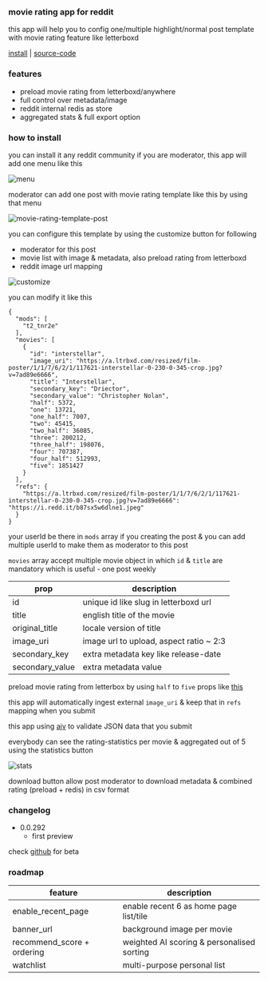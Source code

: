 ### movie rating app for reddit 

this app will help you to config one/multiple highlight/normal post template with movie rating feature like letterboxd

[install](https://developers.reddit.com/apps/ml-movies) | [source-code](https://github.com/hedcet/ml-movies)

### features

* preload movie rating from letterboxd/anywhere
* full control over metadata/image
* reddit internal redis as store
* aggregated stats & full export option

### how to install

you can install it any reddit community if you are moderator, this app will add one menu like this

![menu](https://github.com/hedcet/ml-movies/blob/main/assets/menu.png?raw=true)

moderator can add one post with movie rating template like this by using that menu

![movie-rating-template-post](https://github.com/hedcet/ml-movies/blob/main/assets/movie-rating-template-post.png?raw=true)

you can configure this template by using the customize button for following

* moderator for this post
* movie list with image & metadata, also preload rating from letterboxd
* reddit image url mapping

![customize](https://github.com/hedcet/ml-movies/blob/main/assets/customize.png?raw=true)

you can modify it like this

```
{
  "mods": [
    "t2_tnr2e"
  ],
  "movies": [
    {
      "id": "interstellar",
      "image_uri": "https://a.ltrbxd.com/resized/film-poster/1/1/7/6/2/1/117621-interstellar-0-230-0-345-crop.jpg?v=7ad89e6666",
      "title": "Interstellar",
      "secondary_key": "Driector",
      "secondary_value": "Christopher Nolan",
      "half": 5372,
      "one": 13721,
      "one_half": 7007,
      "two": 45415,
      "two_half": 36085,
      "three": 200212,
      "three_half": 198076,
      "four": 707387,
      "four_half": 512993,
      "five": 1851427
    }
  ],
  "refs": {
    "https://a.ltrbxd.com/resized/film-poster/1/1/7/6/2/1/117621-interstellar-0-230-0-345-crop.jpg?v=7ad89e6666": "https://i.redd.it/b87sx5w6dlne1.jpeg"
  }
}
```

your userId be there in `mods` array if you creating the post & you can add multiple userId to make them as moderator to this post

`movies` array accept multiple movie object in which `id` & `title` are mandatory which is useful - one post weekly


| prop | description |
|-|-|
| id | unique id like slug in letterboxd url |
| title | english title of the movie |
| original_title | locale version of title |
| image_uri | image url to upload, aspect ratio ~ 2:3  |
| secondary_key | extra metadata key like release-date |
| secondary_value | extra metadata value |


preload movie rating from letterbox by using `half` to `five` props like [this](https://github.com/hedcet/boxoffice-server/blob/main/ml-movies.json)

this app will automatically ingest external `image_uri` & keep that in `refs` mapping when you submit

this app using [ajv](https://www.npmjs.com/package/ajv) to validate JSON data that you submit

everybody can see the rating-statistics per movie & aggregated out of 5 using the statistics button

![stats](https://github.com/hedcet/ml-movies/blob/main/assets/stats.png?raw=true)

download button allow post moderator to download metadata & combined rating (preload + redis) in csv format

### changelog

* 0.0.292
  * first preview

check [github](https://github.com/hedcet/ml-movies/releases) for beta

### roadmap

| feature | description |
|-|-|
| enable_recent_page | enable recent 6 as home page list/tile |
| banner_url | background image per movie |
| recommend_score + ordering | weighted AI scoring & personalised sorting |
| watchlist | multi-purpose personal list |
